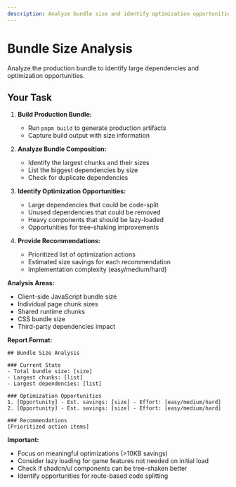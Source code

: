 ```yaml
---
description: Analyze bundle size and identify optimization opportunities
---
```


# Bundle Size Analysis

Analyze the production bundle to identify large dependencies and optimization opportunities.

## Your Task

1. **Build Production Bundle:**
   - Run `pnpm build` to generate production artifacts
   - Capture build output with size information

2. **Analyze Bundle Composition:**
   - Identify the largest chunks and their sizes
   - List the biggest dependencies by size
   - Check for duplicate dependencies

3. **Identify Optimization Opportunities:**
   - Large dependencies that could be code-split
   - Unused dependencies that could be removed
   - Heavy components that should be lazy-loaded
   - Opportunities for tree-shaking improvements

4. **Provide Recommendations:**
   - Prioritized list of optimization actions
   - Estimated size savings for each recommendation
   - Implementation complexity (easy/medium/hard)

**Analysis Areas:**
- Client-side JavaScript bundle size
- Individual page chunk sizes
- Shared runtime chunks
- CSS bundle size
- Third-party dependencies impact

**Report Format:**
```
## Bundle Size Analysis

### Current State
- Total bundle size: [size]
- Largest chunks: [list]
- Largest dependencies: [list]

### Optimization Opportunities
1. [Opportunity] - Est. savings: [size] - Effort: [easy/medium/hard]
2. [Opportunity] - Est. savings: [size] - Effort: [easy/medium/hard]

### Recommendations
[Prioritized action items]
```

**Important:**
- Focus on meaningful optimizations (>10KB savings)
- Consider lazy loading for game features not needed on initial load
- Check if shadcn/ui components can be tree-shaken better
- Identify opportunities for route-based code splitting
